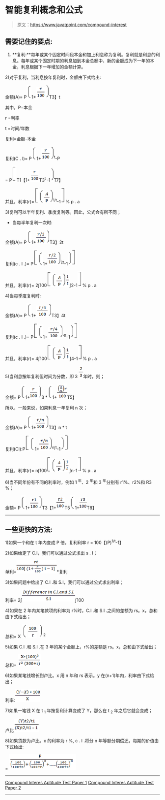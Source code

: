 # 智能复利概念和公式

> 原文：<https://www.javatpoint.com/compound-interest>

## 需要记住的要点:

1) **复利:**每年或某个固定时间段本金和加上利息称为复利。复利就是利息的利息。每年或某个固定时期的利息加到本金总额中，新的金额成为下一年的本金，利息根据下一年增加的金额计算。

2)对于复利，当利息按年复利时，金额由下式给出:

金额(A)= P![Compound interest Sign ](img/5af61369ec3a99ce5c260661a1775e01.png)1+![Apti Compound interest 1](img/304d6718c448b07ed7710ade7588a6f8.png)![Compound interest Sign 2 ](img/f7d7119718a876d25388e35a903a6890.png)T3】t

其中，P=本金

r =利率

t =时间/年数

复利=金额-本金

复利(C . I)= P![Compound interest Sign ](img/5af61369ec3a99ce5c260661a1775e01.png)1+![Apti Compound interest 2](img/4893ceb7fdfc407bbcc4db36f8f00137.png)![Compound interest Sign 2 ](img/f7d7119718a876d25388e35a903a6890.png)<sup>t</sup>-P

= P![Compound interest Bracket ](img/32df5ab551886e8a5d9fc9b3dd16f33c.png)T1【1+![Apti Compound interest 3](img/799c38efb516b1d3d508610ceef2b526.png)T3<sup>t _</sup>1![Compound interest Sign 2](img/f7d7119718a876d25388e35a903a6890.png)T7】

并且，利率(r)=![Compound interest Bracket ](img/32df5ab551886e8a5d9fc9b3dd16f33c.png)![Compound interest Sign](img/5af61369ec3a99ce5c260661a1775e01.png)![Apti Compound interest 4](img/78b13857c90df8ba61014a3bb2869ebc.png)![Compound interest Sign 2](img/f7d7119718a876d25388e35a903a6890.png)<sup>1/t</sup>-1![Compound interest Bracket 2](img/cba7d22ff1d3ae1ecada66960c7c3d6b.png)% p . a

3)复利可以半年复利、季度复利等。因此，公式会有所不同；

*   当每半年复利一次时:

金额(A)= P![Compound interest Sign](img/5af61369ec3a99ce5c260661a1775e01.png)1+![Apti Compound interest 5](img/9a4959d8396a00bf6b797630f0ff6cf3.png)![Compound interest Sign 2](img/f7d7119718a876d25388e35a903a6890.png)T3】2t

复利(c . I .)= P![Compound interest Bracket](img/32df5ab551886e8a5d9fc9b3dd16f33c.png)![Compound interest Sign](img/5af61369ec3a99ce5c260661a1775e01.png)1+![Apti Compound interest 102](img/510fcbac21ddfa8d66df2c9e91b0f1ab.png)![Compound interest Sign 2 ](img/f7d7119718a876d25388e35a903a6890.png)<sup>2t</sup>-1![Compound interest Sign 2 ](img/f7d7119718a876d25388e35a903a6890.png)![Compound interest Bracket 2 ](img/cba7d22ff1d3ae1ecada66960c7c3d6b.png)

并且，利率(r)= 2∫100![Compound interest Bracket ](img/32df5ab551886e8a5d9fc9b3dd16f33c.png)![Compound interest Sign](img/5af61369ec3a99ce5c260661a1775e01.png)![Apti Compound interest 6](img/821c70e7d222d3e549f81c97198fae32.png)![Compound interest Sign 2](img/f7d7119718a876d25388e35a903a6890.png)![Apti Compound interest 7](img/a43cd293cb1c6d7ca45c61d7da8c52cf.png)∫2-1![Compound interest Bracket 2](img/cba7d22ff1d3ae1ecada66960c7c3d6b.png)% p . a

4)当每季度复利时:

金额(A)= P![Compound interest Sign](img/5af61369ec3a99ce5c260661a1775e01.png)1+![Apti Compound interest 8](img/7734fe2133e31b95f018da869ada01fe.png)![Compound interest Sign 2](img/f7d7119718a876d25388e35a903a6890.png)T3】4t

复利(c . I .)= P![Compound interest Bracket ](img/32df5ab551886e8a5d9fc9b3dd16f33c.png)![Compound interest Sign](img/5af61369ec3a99ce5c260661a1775e01.png)1+![Apti Compound interest 9](img/9bcb1f58f9a156a9b7f657a245e1c6d5.png)![Compound interest Sign 2](img/f7d7119718a876d25388e35a903a6890.png)<sup>4t</sup>-1![Compound interest Sign 2](img/f7d7119718a876d25388e35a903a6890.png)![Compound interest Bracket 2](img/cba7d22ff1d3ae1ecada66960c7c3d6b.png)

并且，利率(r)= 4∫100![Compound interest Bracket ](img/32df5ab551886e8a5d9fc9b3dd16f33c.png)![Compound interest Sign](img/5af61369ec3a99ce5c260661a1775e01.png)![Apti Compound interest 10](img/f3685d96396e090ba9623befbed1debc.png)![Compound interest Sign 2](img/f7d7119718a876d25388e35a903a6890.png)![Apti Compound interest 11](img/08216bfb495f9f844cec1444f772e47e.png)∫4-1![Compound interest Bracket 2](img/cba7d22ff1d3ae1ecada66960c7c3d6b.png)% p . a

5)当利息按年复利但时间为分数，即 3 ![Apti Compound interest 12](img/286270b599828f48340a3aa415398e48.png)年时，则；

金额= P![Compound interest Sign](img/5af61369ec3a99ce5c260661a1775e01.png)1+![Apti Compound interest 13](img/57bd8c33f8e7ddfb035906681046423e.png)![Compound interest Sign 2](img/f7d7119718a876d25388e35a903a6890.png)3 *![Compound interest Sign](img/5af61369ec3a99ce5c260661a1775e01.png)1+![Apti Compound interest 14](img/874e9aa2f0040dea77dcb6a5b03b8e4a.png)T5】

所以，一般来说，如果利息一年复利 n 次；

金额(A)= P![Compound interest Sign](img/5af61369ec3a99ce5c260661a1775e01.png)1+![Apti Compound interest 15](img/92a15c65dd09be9bd3139f14a710bebf.png)![Compound interest Sign 2](img/f7d7119718a876d25388e35a903a6890.png)T3】n * t

复利(CI):P![Compound interest Bracket ](img/32df5ab551886e8a5d9fc9b3dd16f33c.png)![Compound interest Sign](img/5af61369ec3a99ce5c260661a1775e01.png)1+![Apti Compound interest 16](img/9874ed9d35f0a015d8c6673ed43e7f91.png)![Compound interest Sign 2](img/f7d7119718a876d25388e35a903a6890.png)<sup>n∫t</sup>-1![Compound interest Sign 2](img/f7d7119718a876d25388e35a903a6890.png)![Compound interest Bracket 2](img/cba7d22ff1d3ae1ecada66960c7c3d6b.png)

并且，利率(r)= n∫100![Compound interest Bracket ](img/32df5ab551886e8a5d9fc9b3dd16f33c.png)![Compound interest Sign](img/5af61369ec3a99ce5c260661a1775e01.png)![Apti Compound interest 17](img/4d6a6ae734e94df3a6258705a545bbf7.png)![Compound interest Sign 2](img/f7d7119718a876d25388e35a903a6890.png)![Apti Compound interest 18](img/fd9a9bece4b34e877680ecf5e18150ac.png)∫n-1![Compound interest Bracket 2](img/cba7d22ff1d3ae1ecada66960c7c3d6b.png)% p . a

6)当不同年份有不同的利率时，例如 1 <sup>年</sup>、2 <sup>年</sup>和 3 <sup>年</sup>分别有 r1%、r2%和 R3 %；

金额= P![Compound interest Sign](img/5af61369ec3a99ce5c260661a1775e01.png)1+![Apti Compound interest 19](img/c7a9f7b4e346448dcdc6976dc4d23e72.png)![Compound interest Sign 2](img/f7d7119718a876d25388e35a903a6890.png)T3【1+![Apti Compound interest 20](img/aaf1fed1f0689653baa201e5bfb3b83f.png)T5![Compound interest Sign](img/5af61369ec3a99ce5c260661a1775e01.png)1+![Apti Compound interest 21](img/7fa4350ad382c2ad9b2661f11cb93798.png)T8】

* * *

## 一些更快的方法:

1)如果一个和在 t 年内变成 P 倍，复利利率 r = 100【(P)<sup>1/t</sup>-1】

2)如果给定了 C.I，我们可以通过公式求出 s . I；

单利=![Apti Compound interest 22](img/72f4df8a9f6af283a1731caced259ce9.png)*复利

3)如果问题中给出了 C.I .和 S.I，我们可以通过公式求出利率；

利率= 2∫![Apti Compound interest 23](img/20a3e16d65a5b9e6dd5cb0dff0074fc6.png)∫100

4)如果在 2 年内某笔款项的利率为 r%时，C.I .和 S.I .之间的差额为 rs。x，总和由下式给出；

总和= X ![Compound interest Sign](img/5af61369ec3a99ce5c260661a1775e01.png) ![Apti Compound interest 24](img/ceb0fb0cc99c1967dea847fe612bbdf3.png) ![Compound interest Sign 2](img/f7d7119718a876d25388e35a903a6890.png) <sup> 2</sup>

5)如果 C.I .和 S.I .在 3 年的某个金额上，r%的差额是 rs。x，总和由下式给出；

总和= ![Apti Compound interest 25](img/27c8627481b0fc37db6190c35b69edb9.png)

6)如果某笔钱增长到卢比。x 用 n 年和 rs 表示。y 在(n+1)年内，利率由下式给出；

利率:![Apti Compound interest 26](img/686680aa303bdffb3a9a770c3a213d69.png)

7)如果一笔钱 X 在 t <sub>1</sub> 年按复利计算变成了 Y，那么在 t <sub>2</sub> 年之后它就会变成；

卢比![Apti Compound interest 27](img/5388b57ae68e4877df42ee7e95549f7e.png)

8)如果贷款为卢比。x 的利率为 r %, c . I .将分 n 年等额分期偿还，每期的价值由下式给出:

= ![Apti Compound interest 28](img/1e88b797e7888d485c2d9da2c89cc770.png)

* * *

[Compound Interes Aptitude Test Paper 1](compound-interest-1)
[Compound Interes Aptitude Test Paper 2](compound-interest-2)

* * *